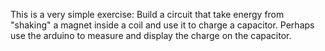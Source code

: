 This is a very simple exercise: Build a circuit that take energy from "shaking" a magnet inside a coil and use it to
charge a capacitor. Perhaps use the arduino to measure and display the charge on the capacitor.
